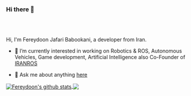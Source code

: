 ### Hi there 👋

<br />
<br />

Hi, I'm Fereydoon Jafari Babookani, a developer from Iran.

- 🔭 I’m currently interested in working on  Robotics & ROS, Autonomous Vehicles, Game development, Artificial Intelligence also Co-Founder of [IRANROS](http://iranros.com/)

- 💬 Ask me about anything [here](https://github.com/fereydoon031/fereydoon031/issues)


<a href="https://github.com/fereydoon031">
  <img align="center" src="https://github-readme-stats.vercel.app/api?username=fereydoon031&show_icons=true&include_all_commits=true&theme=material-palenight" alt="Fereydoon's github stats" />
</a>
<a href="https://github.com/fereydoon031">
  <img align="center" src="https://github-readme-stats.vercel.app/api/top-langs/?username=fereydoon031&layout=compact&theme=material-palenight" />
</a>

